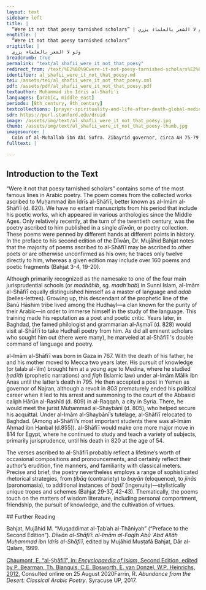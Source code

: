 ```yaml
---
layout: text
sidebar: left
title: |
  “Were it not that poesy tarnished scholars” | ولو لا الشعر بالعلماء يزري
engtitle: |
  “Were it not that poesy tarnished scholars”
origtitle: |
  ولو لا الشعر بالعلماء يزري
breadcrumb: true
permalink: "text/al_shafii_were_it_not_that_poesy"
redirect_from: /text/%E2%80%9Cwere-it-not-poesy-tarnished-scholars%E2%80%9D
identifier: al_shafii_were_it_not_that_poesy.md
tei: /assets/tei/al_shafii_were_it_not_that_poesy.xml
pdf: /assets/pdf/al_shafii_were_it_not_that_poesy.pdf
textauthor: Muḥammad ibn Idrīs al-Shāfiʿī
languages: [arabic, middle_east]
periods: [8th_century, 9th_century]
textcollections: [prayer-spirituality-and-life-after-death-global-medieval-perspectives]
sdr: https://purl.stanford.edu/druid 
image: /assets/img/text/al_shafii_were_it_not_that_poesy.jpg
thumb: /assets/img/text/al_shafii_were_it_not_that_poesy-thumb.jpg
imagesource: |
  Coin of al-Muhallab ibn Abi Sufra. Zibayrid governor, circa AH 75-79 / AD 694-698, Classical Numismatic Group, Inc. [CC BY-SA]
fulltext: |
  
--- 
```

## Introduction to the Text 
<p>“Were it not that poesy tarnished scholars” contains some of the most famous lines in Arabic poetry. The poem comes from the collected works ascribed to Muḥammad ibn Idrīs al-Shāfiʿī, better known as al-Imām al-Shāfiʿī (d. 820). We have no extant manuscripts from his period that include his poetic works, which appeared in various anthologies since the Middle Ages. Only relatively recently, at the turn of the twentieth century, was the poetry ascribed to him published in a single <em>dīwān</em>, or poetry collection. These poems were penned by different hands at different points in history. In the preface to his second edition of the Dīwān, Dr. Mujāhid Bahjat notes that the majority of poems ascribed to al-Shāfiʿī may be ascribed to other poets or are otherwise unconfirmed as his own; he traces only twelve directly to him, whereas a given edition may include over 160 poems and poetic fragments (Bahjat 3-4, 19-20).</p> <p>Although primarily recognized as the namesake to one of the four main jurisprudential schools (or <em>madhāhib</em>, sg. <em>madh'hab</em>) in Sunni Islam, al-Imām al-Shāfiʿī equally distinguished himself as a master of language and <em>adab</em> (belles-lettres). Growing up, this descendant of the prophetic line of the Banū Hāshim tribe lived among the Hudhayl—a clan known for the purity of their Arabic—in order to immerse himself in the study of the language. This training made his reputation as a poet and poetic critic. Years later, in Baghdad, the famed philologist and grammarian al-Aṣmaʿī (d. 828) would visit al-Shāfiʿī to take Hudhalī poetry from him. As did all eminent scholars who sought him out (there were many), he marveled at al-Shāfiʿī 's double command of language and poetry.</p> <p dir="ltr" id="docs-internal-guid-b4c686b3-7fff-80a6-e082-0faf1018b028">al-Imām al-Shāfiʿī was born in Gaza in 767. With the death of his father, he and his mother moved to Mecca two years later. His pursuit of knowledge (or ṭalab al-ʿilm) brought him at a young age to Medina, where he studied <em>ḥadīth</em> (prophetic narrations) and <em>fiqh</em> (Islamic law) under al-Imām Mālik ibn Anas until the latter’s death in 795. He then accepted a post in Yemen as governor of Najran, although a revolt in 803 prematurely ended his political career when it led to his arrest and summoning to the court of the Abbasid caliph Hārūn al-Rashīd (d. 809) in al-Raqqah, a city in Syria. There, he would meet the jurist Muḥammad al-Shaybānī (d. 805), who helped secure his acquittal. Under al-Imām al-Shaybānī’s tutelage, al-Shāfiʿī relocated to Baghdad. (Among al-Shāfiʿī’s most important students there was al-Imām Aḥmad ibn Ḥanbal (d.855)). al-Shāfiʿī would make one more major move in 814 for Egypt, where he continued to study and teach a variety of subjects, primarily jurisprudence, until his death in 820 at the age of 54.</p> <p dir="ltr">The verses ascribed to al-Shāfiʿī probably reflect a lifetime’s worth of occasional compositions and pronouncements, and certainly reflect their author’s erudition, fine manners, and familiarity with classical meters. Precise and brief, the poetry nevertheless employs a range of sophisticated rhetorical strategies, from <em>ṭibāq</em> (contrariety) to <em>bayān</em> (eloquence), to <em>jinās</em> (paronomasia), to additional instances of <em>badīʿ</em> (ingenuity)—stylistically unique tropes and schemes (Bahjat 29-37, 42-43). Thematically, the poems touch on the matters of wisdom literature, including personal comportment, friendship, the pursuit of knowledge, and the cultivation of virtues.</p>
## Further Reading 
<p>Bahjat, Mujāhid M. “Muqaddimat al-Ṭabʿah al-Thāniyah” (“Preface to the Second Edition”). <em>Dīwān al-Shāfiʿī: al-Imām al-Faqīh Abū ʿAbd Allāh Muḥammad ibn Idrīs al-Shāfiʿī</em>, edited by Mujāhid Muṣṭafā Bahjat, Dār al-Qalam, 1999.</p> <p><a href="http://dx.doi.org/10.1163/1573-3912_islam_COM_1020">Chaumont, E. “al-S̲h̲āfiʿī”, in: <em>Encyclopaedia of Islam</em>, Second Edition, edited by P. Bearman, Th. Bianquis, C.E. Bosworth, E. van Donzel, W.P. Heinrichs, 2012.</a> Consulted online on 25 August 2020<http: dx.doi.org=">. </http:></p> <p><http: dx.doi.org=">Farrin, R. <em>Abundance from the Desert: Classical Arabic Poetry</em>. Syracuse UP, 2017.</http:></p> <p><http: dx.doi.org=">van Gelder, G.<em> Classical Arabic Literature: A Library of Arabic Literature Anthology</em>. New York UP, 2012.</http:></p>
## Credits
Text based on al-Shāfiʿī, M. 1911. Dīwān al-Imām Muḥammad ibn Idrīs al-Shāfiʿī, ed. Maḥmūd Ibrāhīm Haybah. al-Qāhirah: Maṭbaʿat al-Taqaddum, p.18, Translation by Sherif Abdelkarim, Encoded in TEI P5 XML by Danny Smith
